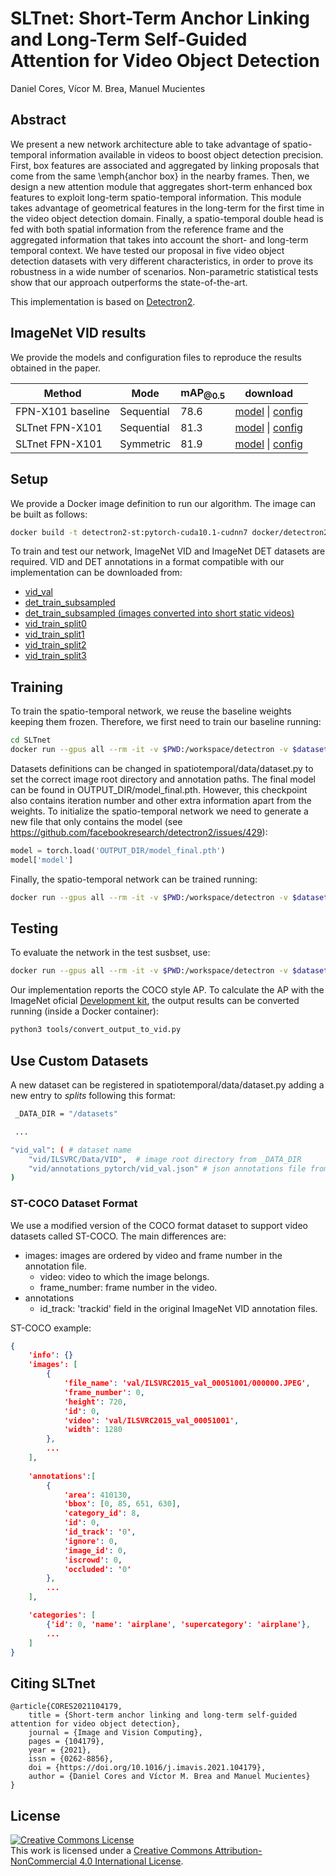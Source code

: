 # SLTnet: Short-Term Anchor Linking and Long-Term Self-Guided Attention for Video Object Detection

Daniel Cores, Vícor M. Brea, Manuel Mucientes

## Abstract

We present a new network architecture able to take advantage of spatio-temporal information available in videos to boost  object detection precision. First, box features are associated and aggregated by linking proposals that come from the same \emph{anchor box} in the nearby frames. Then, we design a new attention module that aggregates short-term enhanced box features to exploit long-term spatio-temporal information. This module takes advantage of geometrical features in the long-term for the first time in the video object detection domain. Finally, a spatio-temporal double head is fed with both spatial information from the reference frame and the aggregated information that takes into account the short- and long-term temporal context. We have tested our proposal in five video object detection datasets with very different characteristics, in order to prove its robustness in a wide number of scenarios. Non-parametric statistical tests show that our approach outperforms the state-of-the-art.

This implementation is based on [Detectron2](https://github.com/facebookresearch/detectron2).

## ImageNet VID results

We provide the models and configuration files to reproduce the results obtained in the paper.

Method | Mode | mAP<sub>@0.5</sub> | download
--- | --- | --- | ---
FPN-X101 baseline | Sequential | 78.6 | [model](https://nubeusc-my.sharepoint.com/:u:/g/personal/daniel_cores_usc_es/EeBGZ5L40YVJtwPdSWPf55UBlydctdPYZS49T0ZIJEzwmg?e=P24dgM) \| [config](https://nubeusc-my.sharepoint.com/:u:/g/personal/daniel_cores_usc_es/EcgoonuFLgRLpqRF1cWW_bEBlHPsYHofbDk6hoOAm78J4Q?e=Re3jpQ)
SLTnet FPN-X101 | Sequential | 81.3 | [model](https://nubeusc-my.sharepoint.com/:u:/g/personal/daniel_cores_usc_es/ETB5ZhhBT2RJjZ5aS54V7ecBcUVnAoJ3TL8uoycOTxM1YA?e=WKBOcN) \| [config](https://nubeusc-my.sharepoint.com/:u:/g/personal/daniel_cores_usc_es/EY5wdgQO4-NPngL3cFDsIyIB6hKCec9QM6LbIQsN4BNsQg?e=XxwLC5)
SLTnet FPN-X101 | Symmetric | 81.9 | [model](https://nubeusc-my.sharepoint.com/:u:/g/personal/daniel_cores_usc_es/ETB5ZhhBT2RJjZ5aS54V7ecBcUVnAoJ3TL8uoycOTxM1YA?e=WKBOcN) \| [config](https://nubeusc-my.sharepoint.com/:u:/g/personal/daniel_cores_usc_es/EXSaLPd3QwRAnx253rGgWfkBzuok1jcsykzgt4YsdPXRBA?e=ngVoA3)

## Setup

We provide a Docker image definition to run our algorithm. The image can be built as follows:

```bash
docker build -t detectron2-st:pytorch-cuda10.1-cudnn7 docker/detectron2_spatiotemporal
```

To train and test our network, ImageNet VID and ImageNet DET datasets are required. VID and DET annotations in a format compatible with our implementation can be downloaded from:

* [vid_val](https://nubeusc-my.sharepoint.com/:u:/g/personal/daniel_cores_usc_es/ERZQiD4HacRIivqhX8bjkkgBDxzw5Yt-X-0FDg2gWm9eXw?e=QA3ZNp)
* [det_train_subsampled](https://nubeusc-my.sharepoint.com/:u:/g/personal/daniel_cores_usc_es/EeyGAWuN-5NHmMyxzp4qgbUBi5cpbKPfTgvnIuTXFD1P5g?e=XO9BJi)
* [det_train_subsampled (images converted into short static videos)](https://nubeusc-my.sharepoint.com/:u:/g/personal/daniel_cores_usc_es/EekX6aiOLoROl_Olm5WC50wBl0M7XfGjk4ZKTiCVTURusw?e=z1dJfi)
* [vid_train_split0](https://nubeusc-my.sharepoint.com/:u:/g/personal/daniel_cores_usc_es/EfgAIZbGf0VIrBQ3WCtpORUBI7jXm9D_xKxOn3KcrFfFCQ?e=lm6qY2)
* [vid_train_split1](https://nubeusc-my.sharepoint.com/:u:/g/personal/daniel_cores_usc_es/EcCPcTw50XhDvD6oAoU2Dc0Bvsw9Smn2iriZ1xVD182yew?e=MhaZ7G)
* [vid_train_split2](https://nubeusc-my.sharepoint.com/:u:/g/personal/daniel_cores_usc_es/EfebOMz2-TVIvywtjvTAD_wBvHKvwBhjkUKFRN76VoGZ_A?e=uNSyWb)
* [vid_train_split3](https://nubeusc-my.sharepoint.com/:u:/g/personal/daniel_cores_usc_es/EbhvKjr6iZZGpRvO15-3P3QBW4gPrOGuZI3wAPESMzWoNA?e=ae5xQg)

## Training

To train the spatio-temporal network, we reuse the baseline weights keeping them frozen. Therefore, we first need to train our baseline running:

```bash
cd SLTnet
docker run --gpus all --rm -it -v $PWD:/workspace/detectron -v $datasets_dir:/datasets -v $models_dir:/models detectron2-st:pytorch-cuda10.1-cudnn7 python3 /workspace/detectron/tools/train_net.py --config-file $CONFIG_FILE OUTPUT_DIR /models/$DIRECTORY
```

Datasets definitions can be changed in spatiotemporal/data/dataset.py to set the correct image root directory and annotation paths. The final model can be found in OUTPUT_DIR/model_final.pth. However, this checkpoint also contains iteration number and other extra information apart from the weights. To initialize the spatio-temporal network we need to generate a new file that only contains the model (see <https://github.com/facebookresearch/detectron2/issues/429>):

```python
model = torch.load('OUTPUT_DIR/model_final.pth')
model['model']
```

Finally, the spatio-temporal network can be trained running:

```bash
docker run --gpus all --rm -it -v $PWD:/workspace/detectron -v $datasets_dir:/datasets -v $models_dir:/models detectron2-st:pytorch-cuda10.1-cudnn7 python3 /workspace/detectron/tools/train_net.py --config-file $CONFIG_FILE MODEL.WEIGHTS /models/$BASELINE_MODEL OUTPUT_DIR /models/$DIRECTORY SPATIOTEMPORAL.NUM_FRAMES 3 SPATIOTEMPORAL.FORWARD_AGGREGATION true
```

## Testing

To evaluate the network in the test susbset, use:

```bash
docker run --gpus all --rm -it -v $PWD:/workspace/detectron -v $datasets_dir:/datasets -v $models_dir:/models detectron2-st:pytorch-cuda10.1-cudnn7 python3 /workspace/detectron/tools/train_net.py --eval-only --config-file $CONFIG_FILE MODEL.WEIGHTS /models/$WEIGHTS_DIRECTORY/model_final.pth OUTPUT_DIR /models/$DIRECTORY
```

Our implementation reports the COCO style AP. To calculate the AP with the ImageNet oficial [Development kit](http://vision.cs.unc.edu/ilsvrc2015/download-videos-3j16.php), the output results can be converted running (inside a Docker container):

```bash
python3 tools/convert_output_to_vid.py
```

## Use Custom Datasets

A new dataset can be registered in spatiotemporal/data/dataset.py adding a new entry to *splits* following this format:

```bash
 _DATA_DIR = "/datasets" 

 ...

"vid_val": ( # dataset name
    "vid/ILSVRC/Data/VID",  # image root directory from _DATA_DIR
    "vid/annotations_pytorch/vid_val.json" # json annotations file from _DATA_DIR
)
```

### ST-COCO Dataset Format

We use a modified version of the COCO format dataset to support video datasets called ST-COCO. The main differences are:

* images: images are ordered by video and frame number in the annotation file.
  * video: video to which the image belongs.
  * frame_number: frame number in the video.
* annotations
  * id_track: 'trackid' field in the original ImageNet VID annotation files.

ST-COCO example:

```json
{
    'info': {}
    'images': [
        {
            'file_name': 'val/ILSVRC2015_val_00051001/000000.JPEG',
            'frame_number': 0,
            'height': 720,
            'id': 0,
            'video': 'val/ILSVRC2015_val_00051001',
            'width': 1280
        },
        ...
    ],
    
    'annotations':[
        {
            'area': 410130,
            'bbox': [0, 85, 651, 630],
            'category_id': 8,
            'id': 0,
            'id_track': '0',
            'ignore': 0,
            'image_id': 0,
            'iscrowd': 0,
            'occluded': '0'
        },
        ...
    ],

    'categories': [
        {'id': 0, 'name': 'airplane', 'supercategory': 'airplane'},
        ...
    ]
}
```

## Citing SLTnet

```
@article{CORES2021104179,
    title = {Short-term anchor linking and long-term self-guided attention for video object detection},
    journal = {Image and Vision Computing},
    pages = {104179},
    year = {2021},
    issn = {0262-8856},
    doi = {https://doi.org/10.1016/j.imavis.2021.104179},
    author = {Daniel Cores and Víctor M. Brea and Manuel Mucientes}
}
```

## License

<a rel="license" href="http://creativecommons.org/licenses/by-nc/4.0/"><img alt="Creative Commons License" style="border-width:0" src="https://i.creativecommons.org/l/by-nc/4.0/88x31.png" /></a><br />This work is licensed under a <a rel="license" href="http://creativecommons.org/licenses/by-nc/4.0/">Creative Commons Attribution-NonCommercial 4.0 International License</a>.
